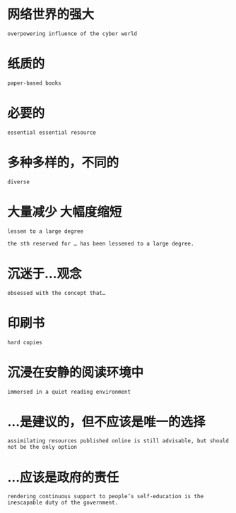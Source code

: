 # 网络世界的强大
    
    overpowering influence of the cyber world
    
# 纸质的
    
    paper-based books
    
# 必要的
    
    essential essential resource
    
# 多种多样的，不同的
    
    diverse
    
# 大量减少 大幅度缩短
    
    lessen to a large degree
    
    the sth reserved for … has been lessened to a large degree.
    
# 沉迷于…观念
    
    obsessed with the concept that…
    
# 印刷书
    
    hard copies
    
# 沉浸在安静的阅读环境中
    
    immersed in a quiet reading environment
    
# …是建议的，但不应该是唯一的选择
    
    assimilating resources published online is still advisable, but should not be the only option
    
# …应该是政府的责任
    
    rendering continuous support to people’s self-education is the inescapable duty of the government.